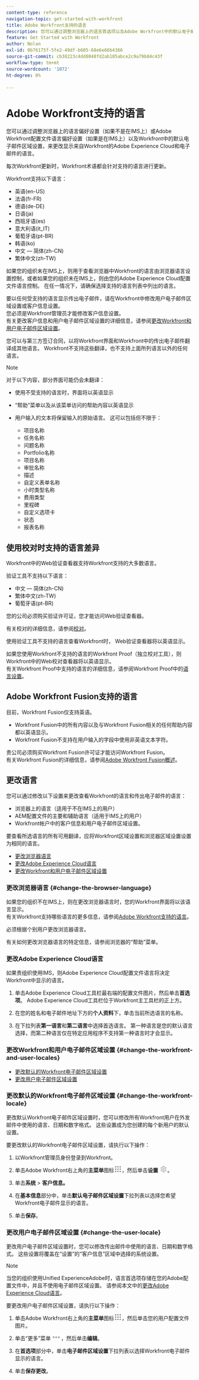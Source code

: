 ```yaml
---
content-type: reference
navigation-topic: get-started-with-workfront
title: Adobe Workfront支持的语言
description: 您可以通过调整浏览器上的语言首选项以及Adobe Workfront中的默认电子邮件区域设置，更改显示来自Workfront的Workfront和电子邮件的语言。
feature: Get Started with Workfront
author: Nolan
exl-id: 0b76175f-5fe2-49df-b605-68e6e66b4366
source-git-commit: cb38223c4dd8048fd2ab105abce2c9a79b84c43f
workflow-type: tm+mt
source-wordcount: '1072'
ht-degree: 0%

---
```


# Adobe Workfront支持的语言

您可以通过调整浏览器上的语言偏好设置（如果不是在IMS上）或Adobe Workfront配置文件语言偏好设置（如果是在IMS上）以及Workfront中的默认电子邮件区域设置，来更改显示来自Workfront的Adobe Experience Cloud和电子邮件的语言。

每次Workfront更新时，Workfront术语都会针对支持的语言进行更新。

Workfront支持以下语言：

* 英语(en-US)
* 法语(fr-FR)
* 德语(de-DE)
* 日语(ja)
* 西班牙语(es)
* 意大利语(it_IT)
* 葡萄牙语(pt-BR)
* 韩语(ko)
* 中文 — 简体(zh-CN)
* 繁体中文(zh-TW)

如果您的组织未在IMS上，则用于查看浏览器中Workfront的语言由浏览器语言设置控制，或者如果您的组织未在IMS上，则由您的Adobe Experience Cloud配置文件语言控制。 在任一情况下，请确保选择支持的语言列表中列出的语言。

要以任何受支持的语言显示传出电子邮件，请在Workfront中修改用户电子邮件区域设置或客户信息设置。\
您必须是Workfront管理员才能修改客户信息设置。\
有关更改客户信息和用户电子邮件区域设置的详细信息，请参阅[更改Workfront和用户电子邮件区域设置](#change-the-workfront-and-user-locales)。

您可以与第三方签订合同，以将Workfront界面和Workfront中的传出电子邮件翻译成其他语言。 Workfront不支持这些翻译，也不支持上面所列语言以外的任何语言。

>[!NOTE]
>
>对于以下内容，部分界面可能仍会未翻译：
>
>* 使用不受支持的语言时，界面将以英语显示
>* “帮助”菜单以及从该菜单访问的帮助内容以英语显示
>* 用户输入的文本将保留输入的原始语言。 这可以包括但不限于：
>
>   * 项目名称
>   * 任务名称
>   * 问题名称
>   * Portfolio名称
>   * 项目名称
>   * 审批名称
>   * 描述
>   * 自定义表单名称
>   * 小时类型名称
>   * 费用类型
>   * 里程碑
>   * 自定义选项卡
>   * 状态
>   * 报表名称
>

## 使用校对时支持的语言差异

Workfront中的Web验证查看器支持Workfront支持的大多数语言。

验证工具不支持以下语言：

* 中文 — 简体(zh-CN)
* 繁体中文(zh-TW)
* 葡萄牙语(pt-BR)

您的公司必须购买验证许可证，您才能访问Web验证查看器。

有关校对的详细信息，请参阅[校对](../review-and-approve-work/proofing/proofing.md)。

使用验证工具不支持的语言查看Workfront时， Web验证查看器将以英语显示。

如果您使用Workfront不支持的语言的Workfront Proof（独立校对工具），则Workfront中的Web校对查看器将以英语显示。\
有关Workfront Proof中支持的语言的详细信息，请参阅Workfront Proof中的[语言设置](../workfront-proof/wp-getstarted/system-information/language-settings.md)。

## Adobe Workfront Fusion支持的语言

目前，Workfront Fusion仅支持英语。

* Workfront Fusion中的所有内容以及与Workfront Fusion相关的任何帮助内容都以英语显示。
* Workfront Fusion不支持在用户输入的字段中使用非英语文本字符。

贵公司必须购买Workfront Fusion许可证才能访问Workfront Fusion。\
有关Workfront Fusion的详细信息，请参阅[Adobe Workfront Fusion概述](https://experienceleague.adobe.com/en/docs/workfront-fusion/using/get-started-with-fusion/understand-workfront-fusion/workfront-fusion-overview)。

## 更改语言

您可以通过修改以下设置来更改查看Workfront的语言和传出电子邮件的语言：

* 浏览器上的语言（适用于不在IMS上的用户）
* AEM配置文件的主要和辅助语言（适用于IMS上的用户）
* Workfront帐户中的客户信息和用户电子邮件区域设置。

要查看所选语言的所有可用翻译，应将Workfront区域设置和浏览器区域设置设置为相同的语言。

* [更改浏览器语言](#change-the-browser-language)
* [更改Adobe Experience Cloud语言](#change-the-adobe-experience-cloud-language)
* [更改Workfront和用户电子邮件区域设置](#change-the-workfront-and-user-locales)

### 更改浏览器语言 {#change-the-browser-language}

如果您的组织不在IMS上，则在更改浏览器语言时，您的Workfront界面将以该语言显示。\
有关Workfront支持哪些语言的更多信息，请参阅[Adobe Workfront支持的语言](#supported-languages)。

必须根据个别用户更改浏览器语言。

有关如何更改浏览器语言的特定信息，请参阅浏览器的“帮助”菜单。

### 更改Adobe Experience Cloud语言

如果贵组织使用IMS，则Adobe Experience Cloud配置文件语言将决定Workfront中显示的语言。

1. 单击Adobe Experience Cloud工具栏最右端的配置文件图片，然后单击&#x200B;**首选项**。 Adobe Experience Cloud工具栏位于Workfront主工具栏的正上方。

1. 在您的姓名和电子邮件地址下方的&#x200B;**个人资料**&#x200B;下，单击当前所选语言的名称。

1. 在下拉列表&#x200B;**第一语言**&#x200B;和&#x200B;**第二语言**&#x200B;中选择首选语言。 第一种语言是您的默认语言选择，而第二种语言仅在特定应用程序不支持第一种语言时才会显示。

### 更改Workfront和用户电子邮件区域设置 {#change-the-workfront-and-user-locales}

* [更改默认的Workfront电子邮件区域设置](#change-the-workfront-locale)
* [更改用户电子邮件区域设置](#change-the-user-locale)

### 更改默认的Workfront电子邮件区域设置 {#change-the-workfront-locale}

更改默认Workfront电子邮件区域设置时，您可以修改所有Workfront用户在外发邮件中使用的语言、日期和数字格式。 这些设置成为您创建的每个新用户的默认设置。

要更改默认的Workfront电子邮件区域设置，请执行以下操作：

1. 以Workfront管理员身份登录到Workfront。
1. 单击Adobe Workfront右上角的&#x200B;**主菜单**&#x200B;图标![](assets/main-menu-icon.png)，然后单击&#x200B;**设置** ![](assets/gear-icon-settings.png)。

1. 单击&#x200B;**系统** > **客户信息。**

1. 在&#x200B;**基本信息**&#x200B;部分中，单击&#x200B;**默认电子邮件区域设置**&#x200B;下拉列表以选择您希望Workfront电子邮件显示的语言。

1. 单击&#x200B;**保存**。

### 更改用户电子邮件区域设置 {#change-the-user-locale}

更改用户电子邮件区域设置时，您可以修改传出邮件中使用的语言、日期和数字格式。 这些设置将覆盖在“设置”的“客户信息”区域中选择的系统设置。

>[!NOTE]
>
>当您的组织使用Unified ExperienceAdobe时，语言首选项存储在您的Adobe配置文件中，并且不使用电子邮件区域设置。 请参阅本文中的[更改Adobe Experience Cloud语言](#change-the-adobe-experience-cloud-language)。

要更改用户电子邮件区域设置，请执行以下操作：

1. 单击Adobe Workfront右上角的&#x200B;**主菜单**&#x200B;图标![](assets/main-menu-icon.png)，然后单击您的用户配置文件图片。

1. 单击“更多”菜单![](assets/more-icon.png)，然后单击&#x200B;**编辑**。

1. 在&#x200B;**首选项**&#x200B;部分中，单击&#x200B;**电子邮件区域设置**&#x200B;下拉列表以选择Workfront电子邮件显示的语言。

1. 单击&#x200B;**保存更改**。

